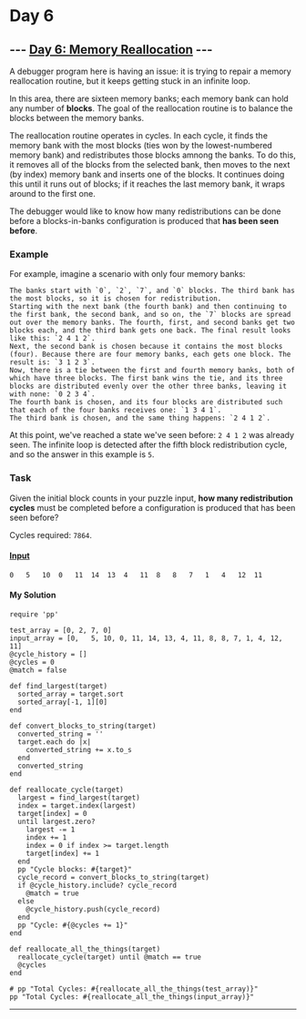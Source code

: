 # Day 6

## --- [Day 6: Memory Reallocation](https://adventofcode.com/2017/day/6) ---

A debugger program here is having an issue: it is trying to repair a memory reallocation routine, but it keeps getting stuck in an infinite loop.

In this area, there are sixteen memory banks; each memory bank can hold any number of **blocks**. The goal of the reallocation routine is to balance the blocks between the memory banks.

The reallocation routine operates in cycles. In each cycle, it finds the memory bank with the most blocks (ties won by the lowest-numbered memory bank) and redistributes those blocks amnong the banks. To do this, it removes all of the blocks from the selected bank, then moves to the next (by index) memory bank and inserts one of the blocks. It continues doing this until it runs out of blocks; if it reaches the last memory bank, it wraps around to the first one.

The debugger would like to know how many redistributions can be done before a blocks-in-banks configuration is produced that **has been seen before**.

### Example

For example, imagine a scenario with only four memory banks:

    The banks start with `0`, `2`, `7`, and `0` blocks. The third bank has the most blocks, so it is chosen for redistribution.
    Starting with the next bank (the fourth bank) and then continuing to the first bank, the second bank, and so on, the `7` blocks are spread out over the memory banks. The fourth, first, and second banks get two blocks each, and the third bank gets one back. The final result looks like this: `2 4 1 2`.
    Next, the second bank is chosen because it contains the most blocks (four). Because there are four memory banks, each gets one block. The result is: `3 1 2 3`.
    Now, there is a tie between the first and fourth memory banks, both of which have three blocks. The first bank wins the tie, and its three blocks are distributed evenly over the other three banks, leaving it with none: `0 2 3 4`.
    The fourth bank is chosen, and its four blocks are distributed such that each of the four banks receives one: `1 3 4 1`.
    The third bank is chosen, and the same thing happens: `2 4 1 2`.

At this point, we've reached a state we've seen before: `2 4 1 2` was already seen. The infinite loop is detected after the fifth block redistribution cycle, and so the answer in this example is `5`.

### Task

Given the initial block counts in your puzzle input, **how many redistribution cycles** must be completed before a configuration is produced that has been seen before?

Cycles required: `7864`.

#### [Input](https://adventofcode.com/2017/day/6/input)

```
0	5	10	0	11	14	13	4	11	8	8	7	1	4	12	11
```

#### My Solution

```
require 'pp'

test_array = [0, 2, 7, 0]
input_array = [0,	5, 10, 0, 11, 14, 13, 4, 11, 8, 8, 7, 1, 4, 12, 11]
@cycle_history = []
@cycles = 0
@match = false

def find_largest(target)
  sorted_array = target.sort
  sorted_array[-1, 1][0]
end

def convert_blocks_to_string(target)
  converted_string = ''
  target.each do |x|
    converted_string += x.to_s
  end
  converted_string
end

def reallocate_cycle(target)
  largest = find_largest(target)
  index = target.index(largest)
  target[index] = 0
  until largest.zero?
    largest -= 1
    index += 1
    index = 0 if index >= target.length
    target[index] += 1
  end
  pp "Cycle blocks: #{target}"
  cycle_record = convert_blocks_to_string(target)
  if @cycle_history.include? cycle_record
    @match = true
  else
    @cycle_history.push(cycle_record)
  end
  pp "Cycle: #{@cycles += 1}"
end

def reallocate_all_the_things(target)
  reallocate_cycle(target) until @match == true
  @cycles
end

# pp "Total Cycles: #{reallocate_all_the_things(test_array)}"
pp "Total Cycles: #{reallocate_all_the_things(input_array)}"
```

---
